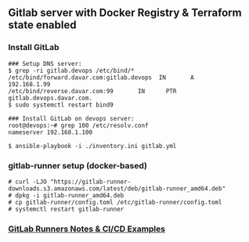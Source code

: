 
## Gitlab server with Docker Registry & Terraform state enabled

### Install GitLab 

```
### Setup DNS server:
$ grep -ri gitlab.devops /etc/bind/* 
/etc/bind/forward.davar.com:gitlab.devops  IN       A       192.168.1.99
/etc/bind/reverse.davar.com:99       IN      PTR     gitlab.devops.davar.com.
$ sudo systemctl restart bind9

### Install GitLab on devops server: 
root@devops:~# grep 100 /etc/resolv.conf
nameserver 192.168.1.100

$ ansible-playbook -i ./inventory.ini gitlab.yml
```

### gitlab-runner setup (docker-based)
```
# curl -LJO "https://gitlab-runner-downloads.s3.amazonaws.com/latest/deb/gitlab-runner_amd64.deb"
# dpkg -i gitlab-runner_amd64.deb
# cp gitlab-runner/config.toml /etc/gitlab-runner/config.toml 
# systemctl restart gitlab-runner 
```

### [GitLab Runners Notes & CI/CD Examples](./README-gitlab-runner-NOTES.md)
